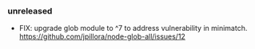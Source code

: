 ### unreleased

* FIX: upgrade glob module to ^7 to address vulnerability in minimatch. https://github.com/jpillora/node-glob-all/issues/12
